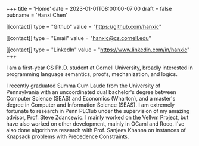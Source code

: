 +++
title = 'Home'
date = 2023-01-01T08:00:00-07:00
draft = false
pubname = 'Hanxi Chen'

[[contact]]
type = "Github"
value = "https://github.com/hanxic"

[[contact]]
type = "Email"
value = "hanxic@cs.cornell.edu"

[[contact]]
type = "LinkedIn"
value = "https://www.linkedin.com/in/hanxic"
+++

I am a first-year CS Ph.D. student at Cornell University, broadly interested in programming language semantics, proofs, mechanization, and logics.

I recently graduated Summa Cum Laude from the University of Pennsylvania with an uncoordinated dual bachelor's degree between Computer Science (SEAS) and Economics (Wharton), and a master's degree in Computer and Information Science (SEAS). I am extremely fortunate to research in Penn PLClub under the supervision of my amazing advisor, Prof. Steve Zdancewic. I mainly worked on the Vellvm Project, but have also worked on other development, mainly in OCaml and Rocq. I've also done algorithms research with Prof. Sanjeev Khanna on instances of Knapsack problems with Precedence Constraints.
